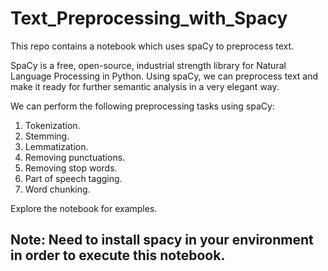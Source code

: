 # Text_Preprocessing_with_Spacy
This repo contains a notebook which uses spaCy to preprocess text.

SpaCy is a free, open-source, industrial strength library for Natural Language Processing in Python. Using spaCy, we can preprocess text and make it ready for further semantic analysis in a very elegant way.

We can perform the following preprocessing tasks using spaCy:
1. Tokenization.
2. Stemming.
3. Lemmatization.
4. Removing punctuations.
5. Removing stop words.
6. Part of speech tagging.
7. Word chunking.

Explore the notebook for examples.

## Note: Need to install spacy in your environment in order to execute this notebook.
